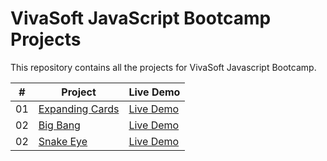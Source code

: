 # VivaSoft JavaScript Bootcamp Projects

This repository contains all the projects for VivaSoft Javascript Bootcamp.

|  #  | Project                                                                                         | Live Demo                                                           |
| :-: | ----------------------------------------------------------------------------------------------- | ------------------------------------------------------------------- |
| 01  | [Expanding Cards](https://github.com/vivasoft-ltd/javascript-bootcamp/tree/develop/projects/expanding-cards) | [Live Demo](https://blackbox47.github.io/expanding-cards/) |
| 02  | [Big Bang](https://github.com/vivasoft-ltd/javascript-bootcamp/tree/develop/projects/big-bang) | [Live Demo](https://blackbox47.github.io/big-bang/) |
| 02  | [Snake Eye](https://github.com/vivasoft-ltd/javascript-bootcamp/tree/develop/projects/snake-eye) | [Live Demo](https://blackbox47.github.io/snake-eye/) |
